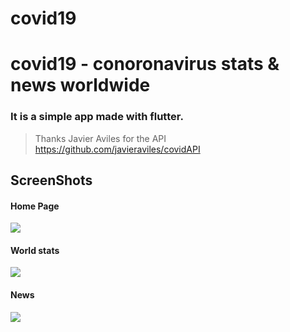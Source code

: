 # covid19


# covid19 - conoronavirus stats & news worldwide


### It is a simple app made with flutter.

> Thanks Javier Aviles for the API
https://github.com/javieraviles/covidAPI

## ScreenShots

#### Home Page
![](https://i.ibb.co/sCYF5MD/Simulator-Screen-Shot-i-Phone-11-Pro-Max-2020-04-30-at-20-23-17.png)  

#### World stats

![](https://i.ibb.co/tm50n71/Simulator-Screen-Shot-i-Phone-11-Pro-Max-2020-04-30-at-20-23-32.png)

#### News

![](https://i.ibb.co/9t2S9Dt/Simulator-Screen-Shot-i-Phone-11-Pro-Max-2020-04-30-at-20-24-06.png)
